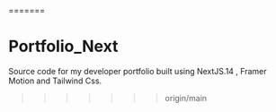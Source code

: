 =======
# Portfolio_Next
Source code for my developer portfolio built using NextJS.14 , Framer Motion and Tailwind Css.
>>>>>>> origin/main
